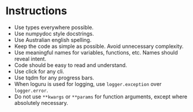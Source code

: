 # Instructions

- Use types everywhere possible.
- Use numpydoc style docstrings.
- Use Australian english spelling.
- Keep the code as simple as possible. Avoid unnecessary complexity.
- Use meaningful names for variables, functions, etc. Names should reveal intent.
- Code should be easy to read and understand.
- Use click for any cli.
- Use tqdm for any progress bars.
- When loguru is used for logging, use `logger.exception` over `logger.error`.
- Do not use `**kwargs` or `**params` for function arguments, except where absolutely necessary.